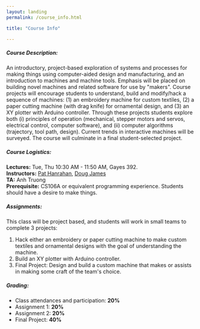 ```yaml
---
layout: landing
permalink: /course_info.html

title: "Course Info"

---
```


##### Course Description:
An introductory, project-based exploration of systems and processes for making things using computer-aided design and manufacturing, and an introduction to machines and machine tools. Emphasis will be placed on building novel machines and related software for use by "makers". Course projects will encourage students to understand, build and modify/hack a sequence of machines: 
(1) an embroidery machine for custom textiles, (2) a paper cutting machine (with drag knife) for ornamental design, and (3) an XY plotter with Arduino controller. Through these projects students explore both (i) principles of operation (mechanical, stepper motors and servos, electrical control, computer software), and (ii) computer algorithms (trajectory, tool path, design). Current trends in interactive machines will be surveyed. The course will culminate in a final student-selected project. 

##### Course Logistics:
**Lectures:**   Tue, Thu 10:30 AM - 11:50 AM, Gayes 392.  
**Instructors:**   [Pat Hanrahan](https://graphics.stanford.edu/~hanrahan/), [Doug James](https://graphics.stanford.edu/~djames/)  
**TA:** Anh Truong  
**Prerequisite:** CS106A or equivalent programming experience. Students should have a desire to make things.


##### Assignments:
This class will be project based, and students will work in small teams to complete 3 projects:

1. Hack either an embroidery or paper cutting machine to make custom textiles and ornamental designs with the goal of understanding the machine.
2. Build an XY plotter with Arduino controller.
3. Final Project: Design and build a custom machine that makes or assists in making some craft of the team's choice.

##### Grading:
- Class attendances and participation: **20%**  
- Assignment 1: **20%**  
- Assignment 2: **20%**  
- Final Project: **40%**  

